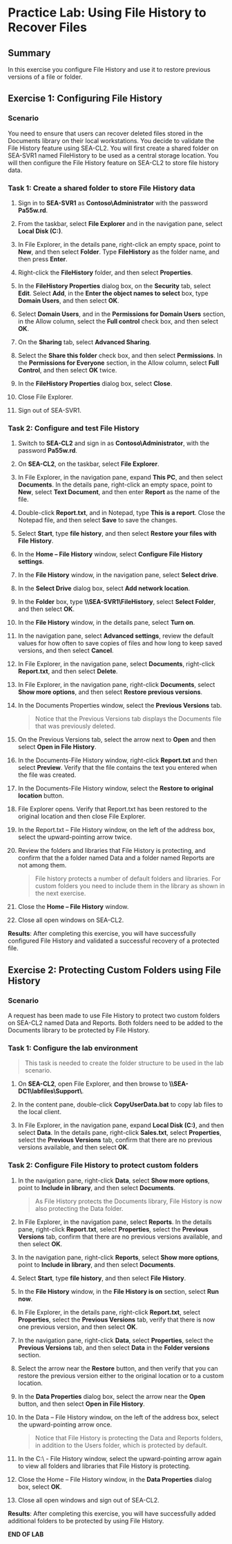 # Practice Lab: Using File History to Recover Files

## Summary

In this exercise you configure File History and use it to restore previous versions of a file or folder.

## Exercise 1: Configuring File History

### Scenario

You need to ensure that users can recover deleted files stored in the Documents library on their local workstations. You decide to validate the File History feature using SEA-CL2. You will first create a shared folder on SEA-SVR1 named FileHistory to be used as a central storage location. You will then configure the File History feature on SEA-CL2 to store file history data.

### Task 1: Create a shared folder to store File History data

1. Sign in to **SEA-SVR1** as **Contoso\\Administrator** with the password **Pa55w.rd**.

2. From the taskbar, select **File Explorer** and in the navigation pane, select **Local Disk (C:)**.

3. In File Explorer, in the details pane, right-click an empty space, point to **New**, and then select **Folder**. Type **FileHistory** as the folder name, and then press **Enter**.

4. Right-click the **FileHistory** folder, and then select **Properties**.

5. In the **FileHistory Properties** dialog box, on the **Security** tab, select **Edit**. Select **Add**, in the **Enter the object names to select** box, type **Domain Users**, and then select **OK**.

6. Select **Domain Users**, and in the **Permissions for Domain Users** section, in the Allow column, select the **Full control** check box, and then select **OK**.

8. On the **Sharing** tab, select **Advanced Sharing**.

9. Select the **Share this folder** check box, and then select **Permissions**. In the **Permissions for Everyone** section, in the Allow column, select **Full Control**, and then select **OK** twice.

10. In the **FileHistory Properties** dialog box, select **Close**.

11. Close File Explorer.

12. Sign out of SEA-SVR1.

### Task 2: Configure and test File History

1. Switch to **SEA-CL2** and sign in as **Contoso\\Administrator**, with the password **Pa55w.rd**.

2. On **SEA-CL2**, on the taskbar, select **File Explorer**.

3. In File Explorer, in the navigation pane, expand **This PC**, and then select **Documents**. In the details pane, right-click an empty space, point to **New**, select **Text Document**, and then enter **Report** as the name of the file.

4. Double-click **Report.txt**, and in Notepad, type **This is a report**. Close the Notepad file, and then select **Save** to save the changes.

5. Select **Start**, type **file history**, and then select **Restore your files with File History**.

6. In the **Home – File History** window, select **Configure File History settings**.

7. In the **File History** window, in the navigation pane, select **Select drive**.

8. In the **Select Drive** dialog box, select **Add network location**.

9. In the **Folder** box, type **\\\\SEA-SVR1\\FileHistory**, select **Select Folder**, and then select **OK**.

10. In the **File History** window, in the details pane, select **Turn on**.

11. In the navigation pane, select **Advanced settings**, review the default values for how often to save copies of files and how long to keep saved versions, and then select **Cancel**.

12. In File Explorer, in the navigation pane, select **Documents**, right-click **Report.txt**, and then select **Delete**.

13. In File Explorer, in the navigation pane, right-click **Documents**, select **Show more options**, and then select **Restore previous versions**.

14. In the Documents Properties window, select the **Previous Versions** tab.

    > Notice that the Previous Versions tab displays the Documents file that was previously deleted. 

15. On the Previous Versions tab, select the arrow next to **Open** and then select **Open in File History**.

16. In the Documents-File History window, right-click **Report.txt** and then select **Preview**. Verify that the file contains the text you entered when the file was created.

17. In the Documents-File History window, select the **Restore to original location** button.

18. File Explorer opens. Verify that Report.txt has been restored to the original location and then close File Explorer.

19. In the Report.txt – File History window, on the left of the address box, select the upward-pointing arrow twice.

20. Review the folders and libraries that File History is protecting, and confirm that the a folder named Data and a folder named Reports are not among them.

    > File history protects a number of default folders and libraries. For custom folders you need to include them in the library as shown in the next exercise.

21. Close the **Home – File History** window.

22. Close all open windows on SEA-CL2.

**Results**: After completing this exercise, you will have successfully configured File History and validated a successful recovery of a protected file.

## Exercise 2: Protecting Custom Folders using File History

### Scenario

A request has been made to use File History to protect two custom folders on SEA-CL2 named Data and Reports.  Both folders need to be added to the Documents library to be protected by File History.

### Task 1: Configure the lab environment

> This task is needed to create the folder structure to be used in the lab scenario.

1. On **SEA-CL2**, open File Explorer, and then browse to **\\\\SEA-DC1\\labfiles\\Support\\**.

2. In the content pane, double-click **CopyUserData.bat** to copy lab files to the local client.

3. In File Explorer, in the navigation pane, expand **Local Disk (C:)**, and then select **Data**. In the details pane, right-click **Sales.txt**, select **Properties**, select the **Previous Versions** tab, confirm that there are no previous versions available, and then select **OK**.

### Task 2: Configure File History to protect custom folders

1. In the navigation pane, right-click **Data**, select **Show more options**, point to **Include in library**, and then select **Documents**. 

   > As File History protects the Documents library, File History is now also protecting the Data folder.

2. In File Explorer, in the navigation pane, select **Reports**. In the details pane, right-click **Report.txt**, select **Properties**, select the **Previous Versions** tab, confirm that there are no previous versions available, and then select **OK**.

3. In the navigation pane, right-click **Reports**, select **Show more options**, point to **Include in library**, and then select **Documents**.

4. Select **Start**, type **file history**, and then select **File History**.

5. In the **File History** window, in the **File History is on** section, select **Run now**.

6. In File Explorer, in the details pane, right-click **Report.txt**, select **Properties**, select the **Previous Versions** tab, verify that there is now one previous version, and then select **OK**.

7. In the navigation pane, right-click **Data**, select **Properties**, select the **Previous Versions** tab, and then select **Data** in the **Folder versions** section.

8. Select the arrow near the **Restore** button, and then verify that you can restore the previous version either to the original location or to a custom location.

9. In the **Data Properties** dialog box, select the arrow near the **Open** button, and then select **Open in File History**.

10. In the Data – File History window, on the left of the address box, select the upward-pointing arrow once. 

    > Notice that File History is protecting the Data and Reports folders, in addition to the Users folder, which is protected by default.

11. In the C:\\ - File History window, select the upward-pointing arrow again to view all folders and libraries that File History is protecting.

12. Close the Home – File History window, in the **Data Properties** dialog box, select **OK**.

13. Close all open windows and sign out of SEA-CL2.

**Results**: After completing this exercise, you will have successfully added additional folders to be protected by using File History.

**END OF LAB**
